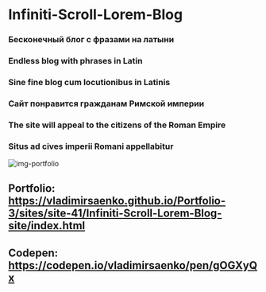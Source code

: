 # Infiniti-Scroll-Lorem-Blog

### Бесконечный блог с фразами на латыни 
### Endless blog with phrases in Latin
### Sine fine blog cum locutionibus in Latinis

### Сайт понравится гражданам Римской империи 
### The site will appeal to the citizens of the Roman Empire
### Situs ad cives imperii Romani appellabitur

![img-portfolio](https://user-images.githubusercontent.com/56477695/147405436-7965cb75-380e-4ee8-a1cb-04d124b815f7.jpg)

## Portfolio: https://vladimirsaenko.github.io/Portfolio-3/sites/site-41/Infiniti-Scroll-Lorem-Blog-site/index.html

## Codepen: https://codepen.io/vladimirsaenko/pen/gOGXyQx

